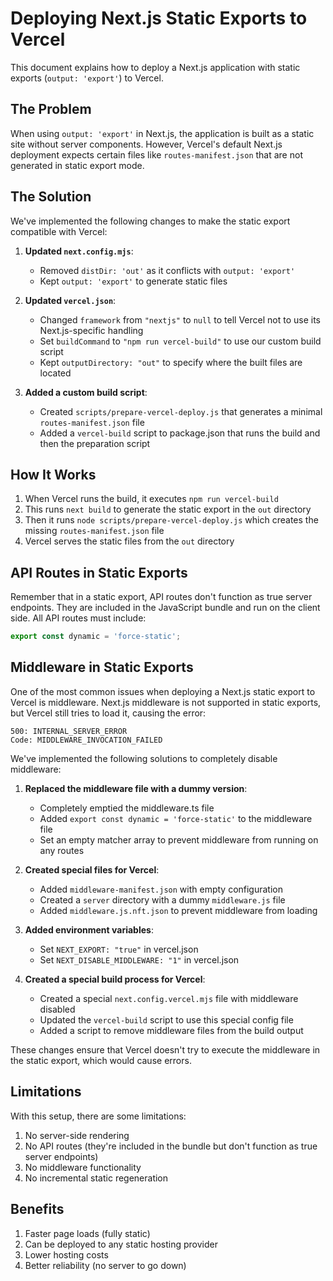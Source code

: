 # Deploying Next.js Static Exports to Vercel

This document explains how to deploy a Next.js application with static exports (`output: 'export'`) to Vercel.

## The Problem

When using `output: 'export'` in Next.js, the application is built as a static site without server components. However, Vercel's default Next.js deployment expects certain files like `routes-manifest.json` that are not generated in static export mode.

## The Solution

We've implemented the following changes to make the static export compatible with Vercel:

1. **Updated `next.config.mjs`**:
   - Removed `distDir: 'out'` as it conflicts with `output: 'export'`
   - Kept `output: 'export'` to generate static files

2. **Updated `vercel.json`**:
   - Changed `framework` from `"nextjs"` to `null` to tell Vercel not to use its Next.js-specific handling
   - Set `buildCommand` to `"npm run vercel-build"` to use our custom build script
   - Kept `outputDirectory: "out"` to specify where the built files are located

3. **Added a custom build script**:
   - Created `scripts/prepare-vercel-deploy.js` that generates a minimal `routes-manifest.json` file
   - Added a `vercel-build` script to package.json that runs the build and then the preparation script

## How It Works

1. When Vercel runs the build, it executes `npm run vercel-build`
2. This runs `next build` to generate the static export in the `out` directory
3. Then it runs `node scripts/prepare-vercel-deploy.js` which creates the missing `routes-manifest.json` file
4. Vercel serves the static files from the `out` directory

## API Routes in Static Exports

Remember that in a static export, API routes don't function as true server endpoints. They are included in the JavaScript bundle and run on the client side. All API routes must include:

```typescript
export const dynamic = 'force-static';
```

## Middleware in Static Exports

One of the most common issues when deploying a Next.js static export to Vercel is middleware. Next.js middleware is not supported in static exports, but Vercel still tries to load it, causing the error:

```
500: INTERNAL_SERVER_ERROR
Code: MIDDLEWARE_INVOCATION_FAILED
```

We've implemented the following solutions to completely disable middleware:

1. **Replaced the middleware file with a dummy version**:
   - Completely emptied the middleware.ts file
   - Added `export const dynamic = 'force-static'` to the middleware file
   - Set an empty matcher array to prevent middleware from running on any routes

2. **Created special files for Vercel**:
   - Added `middleware-manifest.json` with empty configuration
   - Created a `server` directory with a dummy `middleware.js` file
   - Added `middleware.js.nft.json` to prevent middleware from loading

3. **Added environment variables**:
   - Set `NEXT_EXPORT: "true"` in vercel.json
   - Set `NEXT_DISABLE_MIDDLEWARE: "1"` in vercel.json

4. **Created a special build process for Vercel**:
   - Created a special `next.config.vercel.mjs` file with middleware disabled
   - Updated the `vercel-build` script to use this special config file
   - Added a script to remove middleware files from the build output

These changes ensure that Vercel doesn't try to execute the middleware in the static export, which would cause errors.

## Limitations

With this setup, there are some limitations:

1. No server-side rendering
2. No API routes (they're included in the bundle but don't function as true server endpoints)
3. No middleware functionality
4. No incremental static regeneration

## Benefits

1. Faster page loads (fully static)
2. Can be deployed to any static hosting provider
3. Lower hosting costs
4. Better reliability (no server to go down) 